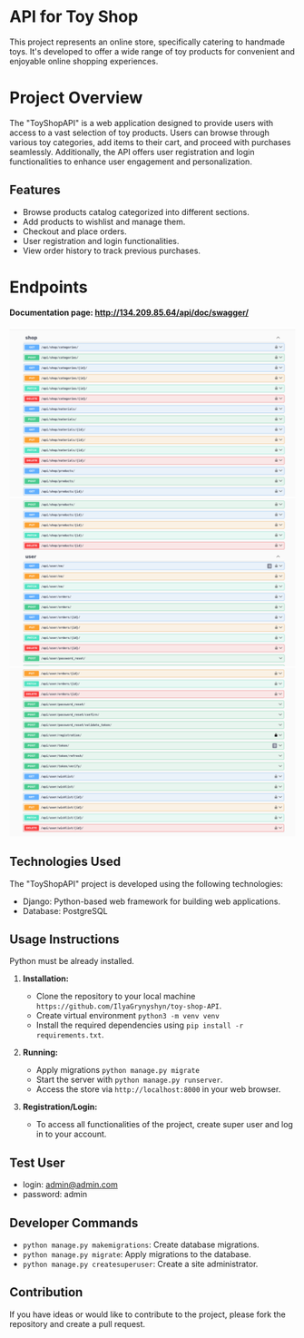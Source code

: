 # API for Toy Shop
This project represents an online store, specifically catering to handmade toys. 
It's developed to offer a wide range of toy products  for convenient and enjoyable online shopping experiences.

# Project Overview
The "ToyShopAPI" is a web application designed to provide users with access to a vast selection of toy products. 
Users can browse through various toy categories, add items to their cart, and proceed with purchases seamlessly.
Additionally, the API offers user registration and login functionalities to enhance user engagement and personalization.
## Features

- Browse products catalog categorized into different sections.
- Add products to wishlist and manage them.
- Checkout and place orders.
- User registration and login functionalities.
- View order history to track previous purchases.

# Endpoints

#### Documentation page: http://134.209.85.64/api/doc/swagger/

![img.png](images%2Fimg.png)
![img_1.png](images%2Fimg_1.png)
![img_2.png](images%2Fimg_2.png)

## Technologies Used

The "ToyShopAPI" project is developed using the following technologies:

- Django: Python-based web framework for building web applications.
- Database: PostgreSQL

## Usage Instructions

Python must be already installed.

1. **Installation:**
    - Clone the repository to your local machine `https://github.com/IlyaGrynyshyn/toy-shop-API`.
    - Create virtual environment `python3 -m venv venv`
    - Install the required dependencies using `pip install -r requirements.txt`.

2. **Running:**
    - Apply migrations `python manage.py migrate`
    - Start the server with `python manage.py runserver`.
    - Access the store via `http://localhost:8000` in your web browser.

3. **Registration/Login:**
    - To access all functionalities of the project, create super user and log in to your account.

## Test User
   - login: admin@admin.com
   - password: admin


## Developer Commands

- `python manage.py makemigrations`: Create database migrations.
- `python manage.py migrate`: Apply migrations to the database.
- `python manage.py createsuperuser`: Create a site administrator.

## Contribution

If you have ideas or would like to contribute to the project, please fork the repository and create a pull request.
